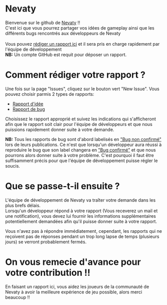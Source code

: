 # Nevaty

Bienvenue sur le github de <a href="https://nevaty.fr">Nevaty</a> !! <br/>
C'est ici que vous pourrez partager vos idées de gameplay ainsi que les différents bugs rencontrés aux développeurs de Nevaty
<br/> <br/>
Vous pouvez <a href="https://github.com/Supre-le-sucre/Nevaty/issues/new/choose">rédiger un rapport ici</a> et il sera pris en charge rapidement par l'équipe de développement
<br/>
**NB:** Un compte GitHub est requit pour déposer un rapport.

# Comment rédiger votre rapport ?

Une fois sur la page "Issues", cliquez sur le bouton vert "New Issue". Vous pouvez choisir parmis 2 types de rapports:

- <a href="https://github.com/Supre-le-sucre/Nevaty/issues/new?assignees=&labels=Id%C3%A9e&template=rapport-d-id-e.md&title=Id%C3%A9e+%3E%3E+Titre+de+votre+rapport"> Rapport d'idée</a>
- <a href="https://github.com/Supre-le-sucre/Nevaty/issues/new?assignees=&labels=Bug+non+confirm%C3%A9&template=rapport-de-bug.md&title=BUG+%3E%3E+Titre+de+votre+rapportt">Rapport de bug</a>

Choisissez le rapport approprié et suivez les indications qui s'afficheront afin que le rapport soit clair pour l'équipe de développeurs et que nous puissions rapidement donner suite à votre demande.

**NB:** Tous les rapports de bug sont d'abord labelisés en <a href="https://github.com/Supre-le-sucre/Nevaty/labels/Bug%20non%20confirm%C3%A9">"Bug non confirmé"</a> lors de leurs publications. Ce n'est que lorsqu'un développeur aura réussi à reproduire le bug que son label changera en <a href="https://github.com/Supre-le-sucre/Nevaty/labels/Bug%20confirm%C3%A9">"Bug confirmé"</a> et que nous pourrons alors donner suite à votre problème. C'est pourquoi il faut être suffisamment précis pour que l'équipe de développement puisse régler le soucis.

# Que se passe-t-il ensuite ?

L'équipe de développement de Nevaty va traîter votre demande dans les plus brefs délais. <br/> Lorsqu'un développeur répond à votre rapport (Vous receverez un mail et une notification), vous devez lui fournir les informations supplémentaires
potentiellement demandées afin qu'il puisse donner suite à votre rapport.

Vous n'avez pas à répondre immédiatement, cependant, les rapports qui ne reçoivent pas de réponses pendant un trop long lapse de temps (plusieurs jours) se verront probablement fermés.

# On vous remecie d'avance pour votre contribution !!

En faisant un rapport ici, vous aidez les joueurs de la communauté de Nevaty à avoir la meilleure expérience de jeu possible, alors merci beaucoup !!
